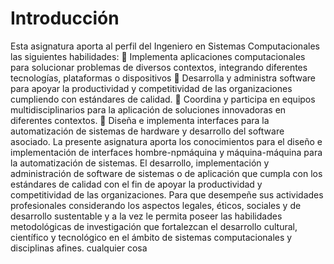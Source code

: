 # Introducción
Esta asignatura aporta al perfil del Ingeniero en Sistemas Computacionales las siguientes habilidades: 
 Implementa aplicaciones computacionales para solucionar problemas de diversos contextos, 
integrando diferentes tecnologías, plataformas o dispositivos 
 Desarrolla y administra software para apoyar la productividad y competitividad de las 
organizaciones cumpliendo con estándares de calidad. 
 Coordina y participa en equipos multidisciplinarios para la aplicación de soluciones 
innovadoras en diferentes contextos. 
 Diseña e implementa interfaces para la automatización de sistemas de hardware y desarrollo 
del software asociado. 
La presente asignatura aporta los conocimientos para el diseño e implementación de interfaces hombre-npmáquina y máquina-máquina para la automatización de sistemas. El desarrollo, implementación y 
administración de software de sistemas o de aplicación que cumpla con los estándares de calidad con 
el fin de apoyar la productividad y competitividad de las organizaciones. Para que desempeñe sus 
actividades profesionales considerando los aspectos legales, éticos, sociales y de desarrollo sustentable 
y a la vez le permita poseer las habilidades metodológicas de investigación que fortalezcan el 
desarrollo cultural, científico y tecnológico en el ámbito de sistemas computacionales y disciplinas 
afines. cualquier cosa